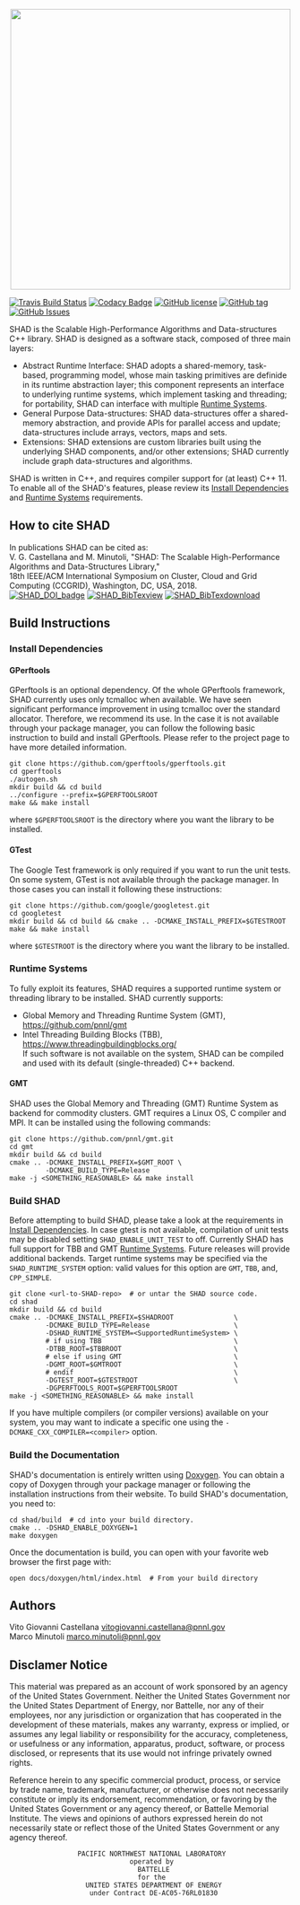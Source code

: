 <p align="center">
  <img src="https://github.com/pnnl/SHAD/blob/update-documentation/docs/shad_logo.jpg" width="500"/>
</p>

[![Travis Build Status](https://travis-ci.org/pnnl/SHAD.svg?branch=master)](https://travis-ci.org/pnnl/SHAD)
[![Codacy Badge](https://api.codacy.com/project/badge/Grade/d353a0bb182a47da80e5711c4e39ca0c)](https://www.codacy.com/project/mminutoli/SHAD/dashboard?utm_source=github.com&amp;utm_medium=referral&amp;utm_content=pnnl/SHAD&amp;utm_campaign=Badge_Grade_Dashboard)
[![GitHub license](https://img.shields.io/badge/license-APACHE2-blue.svg)](https://raw.githubusercontent.com/pnnl/SHAD/master/LICENSE.md)
[![GitHub tag](https://img.shields.io/github/tag/pnnl/SHAD.svg)](http://github.com/pnnl/SHAD/releases)
[![GitHub Issues](https://img.shields.io/github/issues/pnnl/SHAD.svg)](http://github.com/pnnl/SHAD/issues)

SHAD is the Scalable High-Performance Algorithms and Data-structures C++ library. SHAD is designed as a software stack, composed of three main layers:
- Abstract Runtime Interface: SHAD adopts a shared-memory, task-based, programming model, whose main tasking primitives are definide in its runtime abstraction layer; this component represents an interface to underlying runtime systems, which implement tasking and threading; for portability, SHAD can interface with multiple [Runtime Systems](#runtime-systems).
- General Purpose Data-structures: SHAD data-structures offer a shared-memory abstraction, and provide APIs for parallel access and update; data-structures include arrays, vectors, maps and sets.
- Extensions: SHAD extensions are custom libraries built using the underlying SHAD components, and/or other extensions; SHAD currently include graph data-structures and algorithms.  
  
SHAD is written in C++, and requires compiler support for (at least) C++ 11.
To enable all of the SHAD's features, please review its [Install Dependencies](#install-dependencies) and [Runtime Systems](#runtime-systems) requirements.

## How to cite SHAD
In publications SHAD can be cited as:  
V. G. Castellana and M. Minutoli, "SHAD: The Scalable High-Performance Algorithms and Data-Structures Library,"  
18th IEEE/ACM International Symposium on Cluster, Cloud and Grid Computing (CCGRID), Washington, DC, USA, 2018.  
[![SHAD_DOI_badge](https://img.shields.io/badge/DOI-https%3A%2F%2Fdoi.org%2F10.1109%2FCCGRID.2018.00071-blue.svg)](https://doi.org/10.1109/CCGRID.2018.00071)
[![SHAD_BibTexview](https://img.shields.io/badge/BibTex-view-blue.svg)](https://dblp.org/rec/bibtex/conf/ccgrid/CastellanaM18)
[![SHAD_BibTexdownload](https://img.shields.io/badge/BibTex-download-blue.svg)](https://dblp.org/rec/bib2/conf/ccgrid/CastellanaM18.bib)

## Build Instructions

### Install Dependencies

#### GPerftools

GPerftools is an optional dependency.  Of the whole GPerftools framework, SHAD currently uses only tcmalloc when available.  We have seen significant performance improvement in using tcmalloc over the standard allocator.  Therefore, we recommend its use.  In the case it is not available through your package manager, you can follow the following basic instruction to build and install GPerftools.  Please refer to the project page to have more detailed information.

```
git clone https://github.com/gperftools/gperftools.git
cd gperftools
./autogen.sh
mkdir build && cd build
../configure --prefix=$GPERFTOOLSROOT
make && make install
```

where ```$GPERFTOOLSROOT``` is the directory where you want the library to be installed.

#### GTest

The Google Test framework is only required if you want to run the unit tests.  On some system, GTest is not available through the package manager.  In those cases you can install it following these instructions:

```
git clone https://github.com/google/googletest.git
cd googletest
mkdir build && cd build && cmake .. -DCMAKE_INSTALL_PREFIX=$GTESTROOT
make && make install
```

where ```$GTESTROOT``` is the directory where you want the library to be installed.

### Runtime Systems
To fully exploit its features, SHAD requires a supported runtime system or threading library to be installed. SHAD currently supports:
- Global Memory and Threading Runtime System (GMT), https://github.com/pnnl/gmt
- Intel Threading Building Blocks (TBB), https://www.threadingbuildingblocks.org/  
If such software is not available on the system, SHAD can be compiled and used with its default (single-threaded) C++ backend.

#### GMT
SHAD uses the Global Memory and Threading (GMT) Runtime System as backend for commodity clusters.
GMT requires a Linux OS, C compiler and MPI. It can be installed using the following commands:

```
git clone https://github.com/pnnl/gmt.git
cd gmt
mkdir build && cd build
cmake .. -DCMAKE_INSTALL_PREFIX=$GMT_ROOT \
         -DCMAKE_BUILD_TYPE=Release
make -j <SOMETHING_REASONABLE> && make install
```

### Build SHAD

Before attempting to build SHAD, please take a look at the requirements in [Install Dependencies](#install-dependencies).
In case gtest is not available, compilation of unit tests may be disabled setting ```SHAD_ENABLE_UNIT_TEST``` to off.
Currently SHAD has full support for TBB and GMT [Runtime Systems](#runtime-systems).  Future releases will provide additional backends. Target runtime systems may be specified via the ```SHAD_RUNTIME_SYSTEM``` option: valid values for this option are ```GMT```, ```TBB```, and, ```CPP_SIMPLE```.

```
git clone <url-to-SHAD-repo>  # or untar the SHAD source code.
cd shad
mkdir build && cd build
cmake .. -DCMAKE_INSTALL_PREFIX=$SHADROOT               \
         -DCMAKE_BUILD_TYPE=Release                     \
         -DSHAD_RUNTIME_SYSTEM=<SupportedRuntimeSystem> \
         # if using TBB                                 \
         -DTBB_ROOT=$TBBROOT                            \
         # else if using GMT                            \
         -DGMT_ROOT=$GMTROOT                            \
         # endif                                        \
         -DGTEST_ROOT=$GTESTROOT                        \
         -DGPERFTOOLS_ROOT=$GPERFTOOLSROOT
make -j <SOMETHING_REASONABLE> && make install
```
If you have multiple compilers (or compiler versions) available on your system, you may want to indicate a specific one using the ```-DCMAKE_CXX_COMPILER=<compiler>``` option.

### Build the Documentation

SHAD's documentation is entirely written using [Doxygen](http://www.doxygen.org).  You can obtain a copy of Doxygen through your package manager or following the installation instructions from their website.  To build SHAD's documentation, you need to:
```
cd shad/build  # cd into your build directory.
cmake .. -DSHAD_ENABLE_DOXYGEN=1
make doxygen
```

Once the documentation is build, you can open with your favorite web browser the first page with:
```
open docs/doxygen/html/index.html  # From your build directory
```
## Authors
Vito Giovanni Castellana <vitogiovanni.castellana@pnnl.gov>  
Marco Minutoli <marco.minutoli@pnnl.gov>

## Disclamer Notice
This material was prepared as an account of work sponsored by an agency of the United States Government.  Neither the United States Government nor the United States Department of Energy, nor Battelle, nor any of their employees, nor any jurisdiction or organization that has cooperated in the development of these materials, makes any warranty, express or implied, or assumes any legal liability or responsibility for the accuracy, completeness, or usefulness or any information, apparatus, product, software, or process disclosed, or represents that its use would not infringe privately owned rights.

Reference herein to any specific commercial product, process, or service by trade name, trademark, manufacturer, or otherwise does not necessarily constitute or imply its endorsement, recommendation, or favoring by the United States Government or any agency thereof, or Battelle Memorial Institute. The views and opinions of authors expressed herein do not necessarily state or reflect those of the United States Government or any agency thereof.

                     PACIFIC NORTHWEST NATIONAL LABORATORY
                                  operated by
                                    BATTELLE
                                    for the
                       UNITED STATES DEPARTMENT OF ENERGY
                        under Contract DE-AC05-76RL01830

